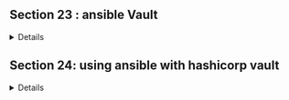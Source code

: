 ## Section 23 : ansible Vault
<details>

- using ansible vault for encrypt :
```
ansible-vault encrypt aws.yaml
```

- using ansible vault for decrypt cmd not file (ask pwd) :
```
ansible-vault view aws.yaml
```

- using ansible vault for decrypt and run file cmd (ask pwd) :
```
ansible-playbook -i aws-yaml --ask-vault-pass playbook.yaml
```

- for rekey password in file encrypted :
```
ansible-vault rekey aws.yaml
```

- using ansible vault for decrypt cmd file none encrypt (ask pwd) :
```
ansible-vault decrypt aws.yaml
```
</details>

## Section 24: using ansible with hashicorp vault
<details>

### Description:
Will need HashiCorp Vault <br/>
You may run into issues - ask the FB Group and Check Google <br/>
Mac users: You will need to uninstall of ansible and use pip to reinstall <br />
Will need the havc python module: pip install havc <br />

### Resources
Link to install Vault: https://learn.hashicorp.com/tutorials/vault/getting-started-install <br />
Link to the documentation for the vault module: https://docs.ansible.com/ansible/latest/plugins/lookup/hashi_vault.html <br />
If you run into: in progress in another thread when fork() was called <br />
Run: export OBJC_DISABLE_INITIALIZE_FORK_SAFETY=YES <br />
Then re-run the command <br />
https://www.vaultproject.io/


</details>